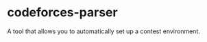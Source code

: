 codeforces-parser
=================

A tool that allows you to automatically set up a contest environment.